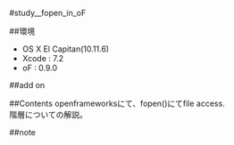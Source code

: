 #study__fopen_in_oF

##環境
*	OS X El Capitan(10.11.6)
*	Xcode : 7.2
*	oF : 0.9.0

##add on

##Contents
openframeworksにて、fopen()にてfile access.  
階層についての解説。


##note






